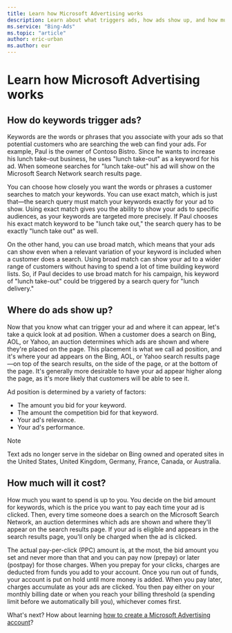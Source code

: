 ```yaml
---
title: Learn how Microsoft Advertising works
description: Learn about what triggers ads, how ads show up, and how much it'll cost you when using Microsoft Advertising.
ms.service: "Bing-Ads"
ms.topic: "article"
author: eric-urban
ms.author: eur
---
```


# Learn how Microsoft Advertising works

## How do keywords trigger ads?

Keywords are the words or phrases that you associate with your ads so that potential customers who are searching the web can find your ads. For example, Paul is the owner of Contoso Bistro. Since he wants to increase his lunch take-out business, he uses "lunch take-out" as a keyword for his ad. When someone searches for "lunch take-out" his ad will show on the Microsoft Search Network search results page.

You can choose how closely you want the words or phrases a customer searches to match your keywords. You can use exact match, which is just that—the search query must match your keywords exactly for your ad to show. Using exact match gives you the ability to show your ads to specific audiences, as your keywords are targeted more precisely. If Paul chooses his exact match keyword to be "lunch take out," the search query has to be exactly "lunch take out" as well.

On the other hand, you can use broad match, which means that your ads can show even when a relevant variation of your keyword is included when a customer does a search. Using broad match can show your ad to a wider range of customers without having to spend a lot of time building keyword lists. So, if Paul decides to use broad match for his campaign, his keyword of "lunch take-out" could be triggered by a search query for "lunch delivery."

## Where do ads show up?

Now that you know what can trigger your ad and where it can appear, let's take a quick look at ad position. When a customer does a search on Bing, AOL, or Yahoo, an auction determines which ads are shown and where they're placed on the page. This placement is what we call ad position, and it's where your ad appears on the Bing, AOL, or Yahoo search results page—on top of the search results, on the side of the page, or at the bottom of the page. It's generally more desirable to have your ad appear higher along the page, as it's more likely that customers will be able to see it.

Ad position is determined by a variety of factors:
- The amount you bid for your keyword.
- The amount the competition bid for that keyword.
- Your ad's relevance.
- Your ad's performance.

> [!NOTE]
> Text ads no longer serve in the sidebar on Bing owned and operated sites in the United States, United Kingdom, Germany, France, Canada, or Australia.

## How much will it cost?

How much you want to spend is up to you. You decide on the bid amount for keywords, which is the price you want to pay each time your ad is clicked. Then, every time someone does a search on the Microsoft Search Network, an auction determines which ads are shown and where they'll appear on the search results page. If your ad is eligible and appears in the search results page, you'll only be charged when the ad is clicked.

The actual pay-per-click (PPC) amount is, at the most, the bid amount you set and never more than that and you can pay now (prepay) or later (postpay) for those charges. When you prepay for your clicks, charges are deducted from funds you add to your account. Once you run out of funds, your account is put on hold until more money is added. When you pay later, charges accumulate as your ads are clicked. You then pay either on your monthly billing date or when you reach your billing threshold (a spending limit before we automatically bill you), whichever comes first.

What's next? How about learning [how to create a Microsoft Advertising account](./hlp_BA_CONC_NewAd_CreateABingAdsAcct.md)?


